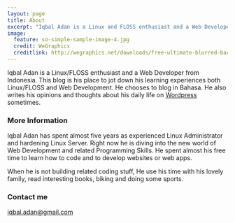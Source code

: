 ```yaml
---
layout: page
title: About
excerpt: "Iqbal Adan is a Linux and FLOSS enthusiast and a Web Developer."
image:
  feature: so-simple-sample-image-4.jpg
  credit: WeGraphics
  creditlink: http://wegraphics.net/downloads/free-ultimate-blurred-background-pack/
---
```


Iqbal Adan is a Linux/FLOSS enthusiast and a Web Developer from Indonesia. This blog is his place to jot down his learning experiences both Linux/FLOSS and Web Development. He chooses to blog in Bahasa. He also writes his opinions and thoughts about his daily life on [Wordpress](https://iqbaladan.wordpress.com) sometimes. 

### More Information

Iqbal Adan has spent almost five years as experienced Linux Administrator and hardening Linux Server. Right now he is diving into the new world of Web Development and related Programming Skills. He spent almost his free time to learn how to code  and to develop websites or web apps.

When he is not building related coding stuff, He use his time with his lovely family, read interesting books, biking and doing some sports.

### Contact me

[iqbal.adan@gmail.com](mailto:iqbal.adan@gmail.com)
